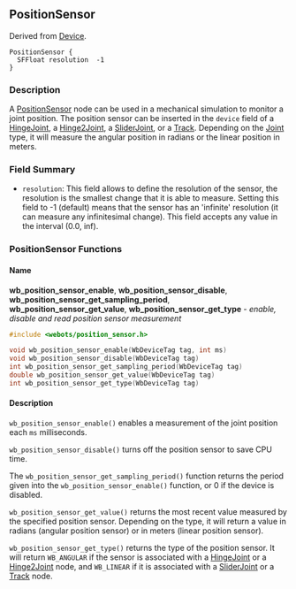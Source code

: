 ## PositionSensor

Derived from [Device](reference/device.md#device).

```
PositionSensor {
  SFFloat resolution  -1
}
```

### Description

A [PositionSensor](reference/positionsensor.md#positionsensor) node can be used
in a mechanical simulation to monitor a joint position. The position sensor can
be inserted in the `device` field of a
[HingeJoint](reference/hingejoint.md#hingejoint), a
[Hinge2Joint](reference/hinge2joint.md#hinge2joint), a
[SliderJoint](reference/sliderjoint.md#sliderjoint), or a
[Track](reference/track.md#track). Depending on the
[Joint](reference/joint.md#joint) type, it will measure the angular position in
radians or the linear position in meters.

### Field Summary

- `resolution`: This field allows to define the resolution of the sensor, the
resolution is the smallest change that it is able to measure. Setting this field
to -1 (default) means that the sensor has an 'infinite' resolution (it can
measure any infinitesimal change). This field accepts any value in the interval
(0.0, inf).

### PositionSensor Functions

#### Name

**wb\_position\_sensor\_enable**, **wb\_position\_sensor\_disable**, **wb\_position\_sensor\_get\_sampling\_period**, **wb\_position\_sensor\_get\_value**, **wb\_position\_sensor\_get\_type** - *enable, disable and read position sensor measurement*

``` c
#include <webots/position_sensor.h>

void wb_position_sensor_enable(WbDeviceTag tag, int ms)
void wb_position_sensor_disable(WbDeviceTag tag)
int wb_position_sensor_get_sampling_period(WbDeviceTag tag)
double wb_position_sensor_get_value(WbDeviceTag tag)
int wb_position_sensor_get_type(WbDeviceTag tag)
```

#### Description

`wb_position_sensor_enable()` enables a measurement of the joint position each
`ms` milliseconds.

`wb_position_sensor_disable()` turns off the position sensor to save CPU time.

The `wb_position_sensor_get_sampling_period()` function returns the period given
into the `wb_position_sensor_enable()` function, or 0 if the device is disabled.

`wb_position_sensor_get_value()` returns the most recent value measured by the
specified position sensor. Depending on the type, it will return a value in
radians (angular position sensor) or in meters (linear position sensor).

`wb_position_sensor_get_type()` returns the type of the position sensor. It will
return `WB_ANGULAR` if the sensor is associated with a
[HingeJoint](reference/hingejoint.md#hingejoint) or a
[Hinge2Joint](reference/hinge2joint.md#hinge2joint) node, and `WB_LINEAR` if it
is associated with a [SliderJoint](reference/sliderjoint.md#sliderjoint) or a
[Track](reference/track.md#track) node.

